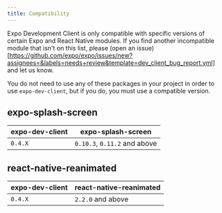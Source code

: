 ```yaml
---
title: Compatibility
---
```


Expo Development Client is only compatible with specific versions of certain Expo and React Native modules. If you find another incompatible module that isn't on this list, please (open an issue)[https://github.com/expo/expo/issues/new?assignees=&labels=needs+review&template=dev_client_bug_report.yml] and let us know.

You do not need to use any of these packages in your project in order to use `expo-dev-client`, but if you do, you must use a compatible version.

## expo-splash-screen

| expo-dev-client | expo-splash-screen           |
| --------------- | ---------------------------- |
| `0.4.X`         | `0.10.3`, `0.11.2` and above |

## react-native-reanimated

| expo-dev-client | react-native-reanimated |
| --------------- | ----------------------- |
| `0.4.X`         | `2.2.0` and above       |
